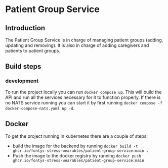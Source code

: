 ﻿# Patient Group Service

## Introduction
The Patient Group Service is in charge of managing patient groups (adding, updating and removing).
It is also in charge of adding caregivers and patients to patient groups.


## Build steps

### development
To run the project locally you can run `docker compose up`.
This will build the API and run all the services necessary for it to function properly.
If there is no NATS service running you can start it by first running  `docker compose -f docker-compose-nats.yaml up -d`.

## Docker
To get the project running in kubernetes there are a couple of steps:
- build the image for the backend by running `docker build -t ghcr.io/fontys-stress-wearables/patient-group-service:main .`
- Push the image to the docker registry by running `docker push ghcr.io/fontys-stress-wearables/patient-group-service:main`
